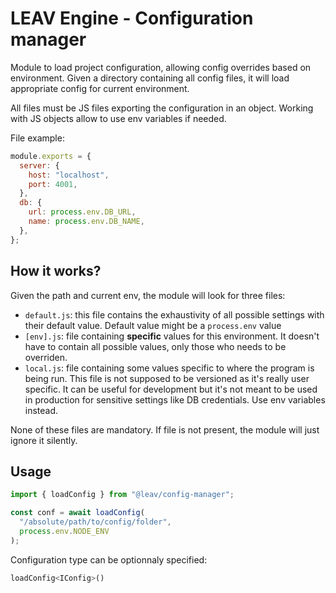 # LEAV Engine - Configuration manager

Module to load project configuration, allowing config overrides based on environment.
Given a directory containing all config files, it will load appropriate config for current environment.

All files must be JS files exporting the configuration in an object. Working with JS objects allow to use env variables if needed.

File example:

```javascript
module.exports = {
  server: {
    host: "localhost",
    port: 4001,
  },
  db: {
    url: process.env.DB_URL,
    name: process.env.DB_NAME,
  },
};
```

## How it works?

Given the path and current env, the module will look for three files:

- `default.js`: this file contains the exhaustivity of all possible settings with their default value. Default value might be a `process.env` value
- `[env].js`: file containing **specific** values for this environment. It doesn't have to contain all possible values, only those who needs to be overriden.
- `local.js`: file containing some values specific to where the program is being run. This file is not supposed to be versioned as it's really user specific. It can be useful for development but it's not meant to be used in production for sensitive settings like DB credentials. Use env variables instead.

None of these files are mandatory. If file is not present, the module will just ignore it silently.

## Usage

```javascript
import { loadConfig } from "@leav/config-manager";

const conf = await loadConfig(
  "/absolute/path/to/config/folder",
  process.env.NODE_ENV
);
```

Configuration type can be optionnaly specified:

```js
loadConfig<IConfig>()
```
